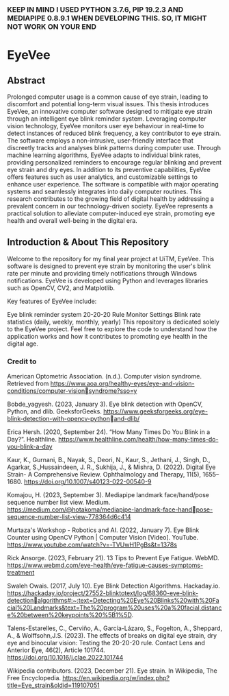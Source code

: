 ### **KEEP IN MIND I USED PYTHON 3.7.6, PIP 19.2.3 AND MEDIAPIPE 0.8.9.1 WHEN DEVELOPING THIS. SO, IT MIGHT NOT WORK ON YOUR END**

# EyeVee

## Abstract

Prolonged computer usage is a common cause of eye strain, leading to discomfort and potential 
long-term visual issues. This thesis introduces EyeVee, an innovative computer software designed 
to mitigate eye strain through an intelligent eye blink reminder system. Leveraging computer vision 
technology, EyeVee monitors user eye behaviour in real-time to detect instances of reduced blink
frequency, a key contributor to eye strain.
The software employs a non-intrusive, user-friendly interface that discreetly tracks and analyses 
blink patterns during computer use. Through machine learning algorithms, EyeVee adapts to 
individual blink rates, providing personalized reminders to encourage regular blinking and prevent 
eye strain and dry eyes.
In addition to its preventive capabilities, EyeVee offers features such as user analytics, and 
customizable settings to enhance user experience. The software is compatible with major operating 
systems and seamlessly integrates into daily computer routines.
This research contributes to the growing field of digital health by addressing a prevalent concern in 
our technology-driven society. EyeVee represents a practical solution to alleviate computer-induced 
eye strain, promoting eye health and overall well-being in the digital era.

## Introduction & About This Repository

Welcome to the repository for my final year project at UiTM, EyeVee. This software is designed to prevent eye strain by monitoring the user's blink rate per minute and providing timely notifications through Windows notifications. EyeVee is developed using Python and leverages libraries such as OpenCV, CV2, and Matplotlib.

Key features of EyeVee include:

Eye blink reminder system
20-20-20 Rule
Monitor Settings
Blink rate statistics (daily, weekly, monthly, yearly)
This repository is dedicated solely to the EyeVee project. Feel free to explore the code to understand how the application works and how it contributes to promoting eye health in the digital age.

### Credit to

American Optometric Association. (n.d.). Computer vision syndrome. Retrieved from 
https://www.aoa.org/healthy-eyes/eye-and-vision-conditions/computer-visionsyndrome?sso=y

Bobde_yagyesh. (2023, January 3). Eye blink detection with OpenCV, Python, and dlib. GeeksforGeeks. 
https://www.geeksforgeeks.org/eye-blink-detection-with-opencv-pythonand-dlib/

Erica Hersh. (2020, September 24). “How Many Times Do You Blink in a Day?”. Healthline.
https://www.healthline.com/health/how-many-times-do-you-blink-a-day

Kaur, K., Gurnani, B., Nayak, S., Deori, N., Kaur, S., Jethani, J., Singh, D., Agarkar, S.,Hussaindeen, J. R., Sukhija, J., & Mishra, D. (2022). 
Digital Eye Strain- A Comprehensive Review. Ophthalmology and Therapy, 11(5), 1655–1680. 
https://doi.org/10.1007/s40123-022-00540-9

Komajou, H. (2023, September 3). Mediapipe landmark face/hand/pose sequence number list view. Medium. 
https://medium.com/@hotakoma/mediapipe-landmark-face-handpose-sequence-number-list-view-778364d6c414

Murtaza's Workshop - Robotics and AI. (2022, January 7). Eye Blink Counter using OpenCV Python | Computer Vision [Video]. YouTube. 
https://www.youtube.com/watch?v=-TVUwH1PgBs&t=1378s

Rick Ansorge. (2023, February 21). 13 Tips to Prevent Eye Fatigue. WebMD.
https://www.webmd.com/eye-health/eye-fatigue-causes-symptoms-treatment

Swaleh Owais. (2017, July 10). Eye Blink Detection Algorithms. Hackaday.io.
https://hackaday.io/project/27552-blinktotext/log/68360-eye-blink-detectionalgorithms#:~:text=Detecting%20Eye%20Blinks%20with%20Facial%20Landmarks&text=The%20program%20uses%20a%20facial,distance%20between%20keypoints%20%5B1%5D.

Talens-Estarelles, C., Cerviño, A., García-Lázaro, S., Fogelton, A., Sheppard, A., & Wolffsohn,J.S. (2023). 
The effects of breaks on digital eye strain, dry eye and binocular vision: Testing the 20-20-20 rule. Contact Lens and Anterior Eye, 46(2), Article 101744. 
https://doi.org/10.1016/j.clae.2022.101744

Wikipedia contributors. (2023, December 21). Eye strain. In Wikipedia, The Free Encyclopedia.
https://en.wikipedia.org/w/index.php?title=Eye_strain&oldid=119107051
